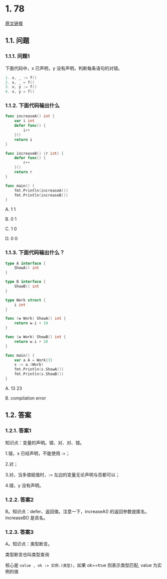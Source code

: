 # 1. 78


[原文链接](https://www.topgoer.cn/docs/gomianshiti/mian17)

## 1.1. 问题

### 1.1.1. 问题1

下面代码中，x 已声明，y 没有声明，判断每条语句的对错。

```go
1. x, _ := f()
2. x, _ = f()
3. x, y := f()
4. x, y = f()
```

### 1.1.2. 下面代码输出什么

```go
func increaseA() int {
    var i int
    defer func() {
        i++
    }()
    return i
}

func increaseB() (r int) {
    defer func() {
        r++
    }()
    return r
}

func main() {
    fmt.Println(increaseA())
    fmt.Println(increaseB())
}
```

A. 1 1

B. 0 1

C. 1 0

D. 0 0

### 1.1.3. 下面代码输出什么？

```go
type A interface {
    ShowA() int
}

type B interface {
    ShowB() int
}

type Work struct {
    i int
}

func (w Work) ShowA() int {
    return w.i + 10
}

func (w Work) ShowB() int {
    return w.i + 20
}

func main() {
    var a A = Work{3}
    s := a.(Work)
    fmt.Println(s.ShowA())
    fmt.Println(s.ShowB())
}
```

A. 13 23

B. compilation error

## 1.2. 答案

### 1.2.1. 答案1

知识点：变量的声明。错、对、对、错。

1.错，x 已经声明，不能使用 :=；

2.对；

3.对，当多值赋值时，:= 左边的变量无论声明与否都可以；

4.错，y 没有声明。

### 1.2.2. 答案2

B。知识点：defer、返回值。注意一下，increaseA() 的返回参数是匿名，increaseB() 是具名。

### 1.2.3. 答案3

A。知识点：类型断言。

类型断言也叫类型查询

核心是 `value , ok := 实例.(类型)`，如果 ok==true 则表示类型匹配, value 为实例的值

